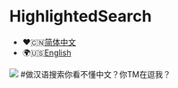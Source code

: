 # HighlightedSearch

* ♥️🇨🇳[简体中文](https://github.com/PengfeiWang666/HighlightedSearch/blob/master/README.md)  
* 🌍🇺🇸[English](https://github.com/PengfeiWang666/HighlightedSearch/blob/master/README-en.md)

![](https://github.com/PengfeiWang666/HighlightedSearch/blob/master/ReadMeImage/hehe.gif)
#做汉语搜索你看不懂中文？你TM在逗我？
